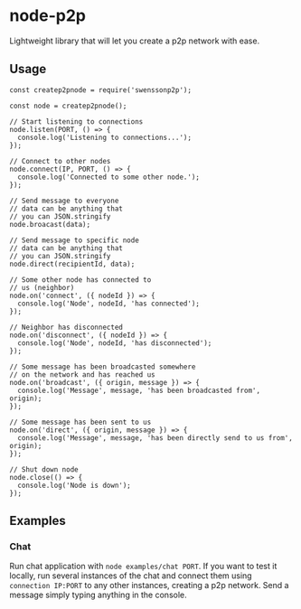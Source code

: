 # node-p2p

Lightweight library that will let you create a p2p network with ease.

## Usage

```
const createp2pnode = require('swenssonp2p');

const node = createp2pnode();

// Start listening to connections
node.listen(PORT, () => {
  console.log('Listening to connections...');
});

// Connect to other nodes
node.connect(IP, PORT, () => {
  console.log('Connected to some other node.');
});

// Send message to everyone
// data can be anything that
// you can JSON.stringify
node.broacast(data);

// Send message to specific node
// data can be anything that
// you can JSON.stringify
node.direct(recipientId, data);

// Some other node has connected to
// us (neighbor)
node.on('connect', ({ nodeId }) => {
  console.log('Node', nodeId, 'has connected');
});

// Neighbor has disconnected
node.on('disconnect', ({ nodeId }) => {
  console.log('Node', nodeId, 'has disconnected');
});

// Some message has been broadcasted somewhere
// on the network and has reached us
node.on('broadcast', ({ origin, message }) => {
  console.log('Message', message, 'has been broadcasted from', origin);
});

// Some message has been sent to us
node.on('direct', ({ origin, message }) => {
  console.log('Message', message, 'has been directly send to us from', origin);
});

// Shut down node
node.close(() => {
  console.log('Node is down');
});
```

## Examples

### Chat

Run chat application with `node examples/chat PORT`. If you want to test it locally, run several instances of the chat and connect them using `connection IP:PORT` to any other instances, creating a p2p network. Send a message simply typing anything in the console.